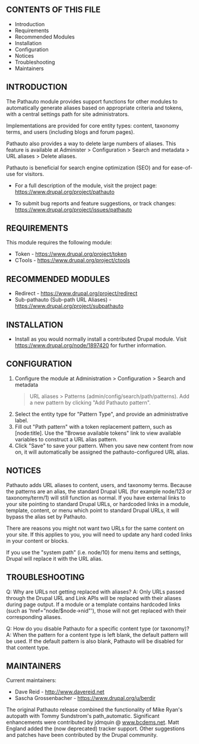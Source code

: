 CONTENTS OF THIS FILE
---------------------

 * Introduction
 * Requirements
 * Recommended Modules
 * Installation
 * Configuration
 * Notices
 * Troubleshooting
 * Maintainers


INTRODUCTION
------------

The Pathauto module provides support functions for other modules to
automatically generate aliases based on appropriate criteria and tokens, with a
central settings path for site administrators.

Implementations are provided for core entity types: content, taxonomy terms,
and users (including blogs and forum pages).

Pathauto also provides a way to delete large numbers of aliases. This feature is
available at Administer > Configuration > Search and metadata > URL aliases >
Delete aliases.

Pathauto is beneficial for search engine optimization (SEO) and for ease-of-use
for visitors.

 * For a full description of the module, visit the project page:
   https://www.drupal.org/project/pathauto

 * To submit bug reports and feature suggestions, or track changes:
   https://www.drupal.org/project/issues/pathauto


REQUIREMENTS
------------

This module requires the following module:

 * Token - https://www.drupal.org/project/token
 * CTools - https://www.drupal.org/project/ctools


RECOMMENDED MODULES
-------------------

 * Redirect - https://www.drupal.org/project/redirect
 * Sub-pathauto (Sub-path URL Aliases) -
   https://www.drupal.org/project/subpathauto


INSTALLATION
------------

 * Install as you would normally install a contributed Drupal module. Visit
   https://www.drupal.org/node/1897420 for further information.


CONFIGURATION
-------------

 1. Configure the module at Administration > Configuration > Search and metadata
    > URL aliases > Patterns (admin/config/search/path/patterns). Add a new
    pattern by clicking "Add Pathauto pattern".
 2. Select the entity type for "Pattern Type", and provide an administrative
    label.
 2. Fill out "Path pattern" with a token replacement pattern, such as
    [node:title]. Use the "Browse available tokens" link to view available
    variables to construct a URL alias pattern.
 3. Click "Save" to save your pattern. When you save new content from now on, it
    will automatically be assigned the pathauto-configured URL alias.


NOTICES
-------

Pathauto adds URL aliases to content, users, and taxonomy terms. Because the
patterns are an alias, the standard Drupal URL (for example node/123 or
taxonomy/term/1) will still function as normal. If you have external links to
your site pointing to standard Drupal URLs, or hardcoded links in a module,
template, content, or menu which point to standard Drupal URLs, it will bypass
the alias set by Pathauto.

There are reasons you might not want two URLs for the same content on your site.
If this applies to you, you will need to update any hard coded links in your
content or blocks.

If you use the "system path" (i.e. node/10) for menu items and settings, Drupal
will replace it with the URL alias.


TROUBLESHOOTING
---------------

Q: Why are URLs not getting replaced with aliases?
A: Only URLs passed through the Drupal URL and Link APIs will be replaced
   with their aliases during page output. If a module or a template contains
   hardcoded links (such as 'href="node/$node->nid"'), those will not get
   replaced with their corresponding aliases.

Q: How do you disable Pathauto for a specific content type (or taxonomy)?
A: When the pattern for a content type is left blank, the default pattern will
   be used. If the default pattern is also blank, Pathauto will be disabled
   for that content type.


MAINTAINERS
-----------

Current maintainers:

 * Dave Reid - http://www.davereid.net
 * Sascha Grossenbacher - https://www.drupal.org/u/berdir

The original Pathauto release combined the functionality of Mike Ryan's autopath
with Tommy Sundstrom's path_automatic. Significant enhancements were contributed
by jdmquin @ www.bcdems.net. Matt England added the (now deprecated) tracker
support. Other suggestions and patches have been contributed by the Drupal
community.
